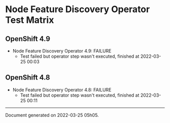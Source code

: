 
Node Feature Discovery Operator Test Matrix
===========================================

OpenShift 4.9
-------------



* Node Feature Discovery Operator 4.9: FAILURE
  - Test failed but operator step wasn't executed, finished at 2022-03-25 00:03

OpenShift 4.8
-------------



* Node Feature Discovery Operator 4.8: FAILURE
  - Test failed but operator step wasn't executed, finished at 2022-03-25 00:11

---
Document generated on 2022-03-25 05h05.
